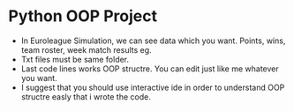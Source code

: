 # Python OOP Project
* In Euroleague Simulation, we can see data which you want. Points, wins, team roster, week match results eg.
* Txt files must be same folder.
* Last code lines works OOP structre. You can edit just like me whatever you want.
* I suggest that you should use interactive ide in order to understand OOP structre easly that i wrote the code. 
